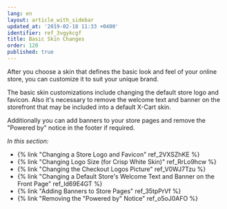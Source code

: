 ```yaml
---
lang: en
layout: article_with_sidebar
updated_at: '2019-02-18 11:33 +0400'
identifier: ref_3vgykcgf
title: Basic Skin Changes
order: 120
published: true
---
```

After you choose a skin that defines the basic look and feel of your online store, you can customize it to suit your unique brand. 

The basic skin customizations include changing the default store logo and favicon. Also it's necessary to remove the welcome text and banner on the storefront that may be included into a default X-Cart skin.

Additionally you can add banners to your store pages and remove the "Powered by" notice in the footer if required.

_In this section:_

*  {% link "Changing a Store Logo and Favicon" ref_2VXSZhKE %}
*  {% link "Changing Logo Size (for Crisp White Skin)" ref_RrLo9hcw %}
*  {% link "Changing the Checkout Logos Picture" ref_V0WJ7Tzu %}
*  {% link "Changing a Default Store's Welcome Text and Banner on the Front Page" ref_Id69E4GT %}
*  {% link "Adding Banners to Store Pages" ref_35tpPrVf %}
*  {% link "Removing the "Powered by" Notice" ref_o5oJ0AFO %}
